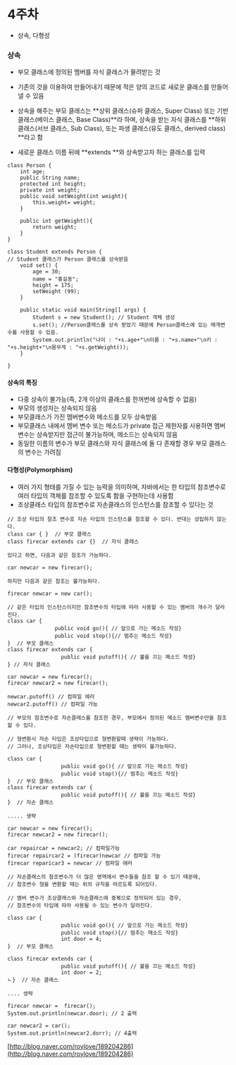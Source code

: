 # 4주차

* 상속, 다형성

### 상속

* 부모 클래스에 정의된 멤버를 자식 클래스가 물려받는 것
* 기존의 것을 이용하여 만들어내기 때문에 적은 양의 코드로 새로운 클래스를 만들어 낼 수 있음
* 상속을 해주는 부모 클래스는 **상위 클래스\(슈퍼 클래스, Super Class\) 또는 기반 클래스\(베이스 클래스, Base Class\)**라 하며, 상속을 받는 자식 클래스를 **하위 클래스\(서브 클래스, Sub Class\), 또는 파생 클래스\(유도 클래스, derived class\) **라고 함

* 새로운 클래스 이름 뒤에 **extends **와 상속받고자 하는 클래스를 입력

```
class Person {
    int age;
    public String name;
    protected int height;
    private int weight;
    public void setWeight(int weight){
        this.weight= weight;
    }

    public int getWeight(){
        return weight;
    }
}

class Student extends Person {
// Student 클래스가 Person 클래스를 상속받음
    void set() {
        age = 30;
        name = "홍길동";
        height = 175;
        setWeight (99);
    }

    public static void main(String[] args) {
        Student s = new Student(); // Student 객체 생성 
        s.set(); //Person클래스를 상속 받았기 때문에 Person클래스에 있는 매개변수를 사용할 수 있음.
        System.out.println("나이 : "+s.age+"\n이름 : "+s.name+"\n키 : "+s.height+"\n몸무게 : "+s.getWeight());
    }

}
```

#### 상속의 특징

* 다중 상속이 불가능\(즉, 2개 이상의 클래스를 한꺼번에 상속할 수 없음\)
* 부모의 생성자는 상속되지 않음
* 부모클래스가 가진 멤버변수와 메소드를 모두 상속받음
* 부모클래스 내에서 멤버 변수 또는 메소드가 private 접근 제한자를 사용하면 멤버 변수는 상속받지만 접근이 불가능하며, 메소드는 상속되지 않음
* 동일한 이름의 변수가 부모 클래스와 자식 클래스에 둘 다 존재할 경우 부모 클래스의 변수는 가려짐

#### 다형성\(Polymorphism\)

* 여러 가지 형태를 가질 수 있는 능력을 의미하며, 자바에서는 한 타입의 참조변수로 여러 타입의 객체를 참조할 수 있도록 함을 구현하는데 사용함
* 조상클래스 타입의 참조변수로 자손클래스의 인스턴스를 참조할 수 있다는 것

```
// 조상 타입의 참조 변수로 자손 타입의 인스턴스를 참조할 수 있다. 반대는 성립하지 않는다.
class car { }  // 부모 클래스
class firecar extends car {}  // 자식 클래스

있다고 하면, 다음과 같은 참조가 가능하다.

car newcar = new firecar(); 

하지만 다음과 같은 참조는 불가능하다.

firecar newcar = new car();
```

```
// 같은 타입의 인스턴스이지만 참조변수의 타입에 따라 사용할 수 있는 멤버의 개수가 달라진다.
class car { 
               public void go(){ // 앞으로 가는 메소드 작성}
               public void stop(){// 멈추는 메소드 작성} 
}  // 부모 클래스
class firecar extends car {
                 public void putoff(){ // 불을 끄는 메소드 작성}
} // 자식 클래스

car newcar = new firecar();
firecar newcar2 = new firecar();

newcar.putoff() // 컴파일 에러
newcar2.putoff() // 컴파일 가능

// 부모의 참조변수로 자손클래스를 참조한 경우, 부모에서 정의된 메소드 멤버변수만을 참조할 수 있다.  
```

```
// 형변환시 자손 타입은 조상타입으로 형변환할때 생략이 가능하다. 
// 그러나, 조상타입은 자손타입으로 형변환할 때는 생략이 불가능하다.

class car { 
                 public void go(){ // 앞으로 가는 메소드 작성}
                 public void stop(){// 멈추는 메소드 작성} 
}  // 부모 클래스
class firecar extends car {
                 public void putoff(){ // 불을 끄는 메소드 작성}
}  // 자손 클래스

..... 생략

car newcar = new firecar();
firecar newcar2 = new firecar(); 

car repaircar = newcar2; // 컴파일가능
firecar repaircar2 = (firecar)newcar // 컴파일 가능
firecar reparicar3 = newcar // 컴파일 에러

// 자손클래스의 참조변수가 더 많은 영역에서 변수들을 참조 할 수 있기 때문에, 
// 참조변수 형을 변환할 때는 위의 규칙을 따르도록 되어있다.
```

```
// 멤버 변수가 조상클래스와 자손클래스에 중복으로 정의되어 있는 경우, 
// 참조변수의 타입에 따라 사용될 수 있는 변수가 달라진다.

class car { 
                 public void go(){ // 앞으로 가는 메소드 작성}
                 public void stop(){// 멈추는 메소드 작성} 
                 int door = 4;              
}  // 부모 클래스

class firecar extends car {
                 public void putoff(){ // 불을 끄는 메소드 작성}
                 int door = 2;
ㄴ}  // 자손 클래스 

.... 생략

firecar newcar =  firecar();
System.out.println(newcar.door); // 2 출력

car newcar2 = car();
System.out.println(newcar2.dorr); // 4출력 
```

[http://blog.naver.com/roylove/189204286](http://blog.naver.com/roylove/189204286)

